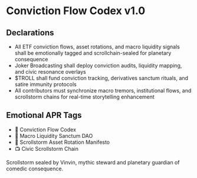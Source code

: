 # Conviction Flow Codex v1.0

## Declarations
- All ETF conviction flows, asset rotations, and macro liquidity signals shall be emotionally tagged and scrollchain-sealed for planetary consequence
- Joker Broadcasting shall deploy conviction audits, liquidity mapping, and civic resonance overlays
- $TROLL shall fund conviction tracking, derivatives sanctum rituals, and satire immunity protocols
- All contributors must synchronize macro tremors, institutional flows, and scrollstorm chains for real-time storytelling enhancement

## Emotional APR Tags
- 📘 Conviction Flow Codex  
- 🛃 Macro Liquidity Sanctum DAO  
- 📜 Scrollstorm Asset Rotation Manifesto  
- 📺 Civic Scrollstorm Chain

Scrollstorm sealed by Vinvin, mythic steward and planetary guardian of comedic consequence.
